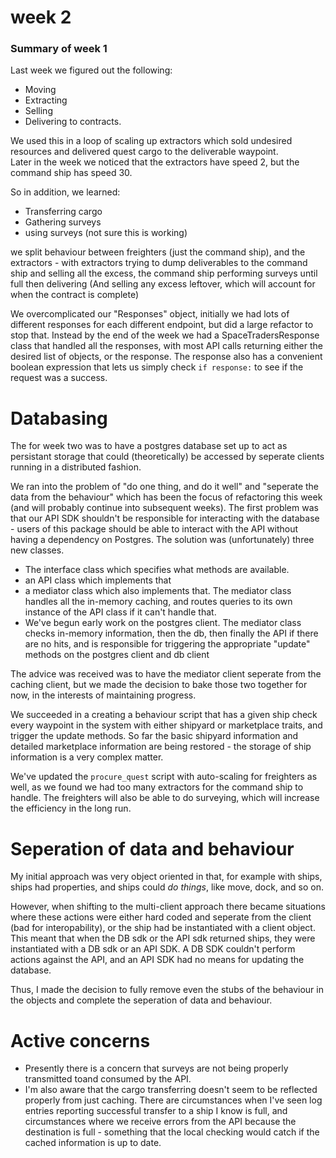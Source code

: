 # week 2 

### Summary of week 1 
Last week we figured out the following:
* Moving
* Extracting
* Selling
* Delivering to contracts.

We used this in a loop of scaling up extractors which sold undesired resources and delivered quest cargo to the deliverable waypoint.  
Later in the week we noticed that the extractors have speed 2, but the command ship has speed 30.  

So in addition, we learned:
* Transferring cargo
* Gathering surveys
* using surveys (not sure this is working)

we split behaviour between freighters (just the command ship), and the extractors - with extractors trying to dump deliverables to the command ship and selling all the excess, the command ship performing surveys until full then delivering (And selling any excess leftover, which will account for when the contract is complete)

We overcomplicated our "Responses" object, initially we had lots of different responses for each different endpoint, but did a large refactor to stop that.
Instead by the end of the week we had a SpaceTradersResponse class that handled all the responses, with most API calls returning either the desired list of objects, or the response. The response also has a convenient boolean expression that lets us simply check `if response:` to see if the request was a success.

# Databasing
The for week two was to have a postgres database set up to act as persistant storage that could (theoretically) be accessed by seperate clients running in a distributed fashion.

We ran into the problem of "do one thing, and do it well" and "seperate the data from the behaviour" which has been the focus of refactoring this week (and will probably continue into subsequent weeks).
The first problem was that our API SDK shouldn't be responsible for interacting with the database - users of this package should be able to interact with the API without having a dependency on Postgres. The solution was (unfortunately) three new classes.
* The interface class which specifies what methods are available.
* an API class which implements that 
* a mediator class which also implements that. The mediator class handles all the in-memory caching, and routes queries to its own instance of the API class if it can't handle that.
* We've begun early work on the postgres client. The mediator class checks in-memory information, then the db, then finally the API if there are no hits, and is responsible for triggering the appropriate "update" methods on the postgres client and db client

The advice was received was to have the mediator client seperate from the caching client, but we made the decision to bake those two together for now, in the interests of maintaining progress.

We succeeded in a creating a behaviour script that has a given ship check every waypoint in the system with either shipyard or marketplace traits, and trigger the update methods. So far the basic shipyard information and detailed marketplace information are being restored - the storage of ship information is a very complex matter.

We've updated the `procure_quest` script with auto-scaling for freighters as well, as we found we had too many extractors for the command ship to handle.  The freighters will also be able to do surveying, which will increase the efficiency in the long run.

# Seperation of data and behaviour
My initial approach was very object oriented in that, for example with ships, ships had properties, and ships could _do things_, like move, dock, and so on.

However, when shifting to the multi-client approach there became situations where these actions were either hard coded and seperate from the client (bad for interopability), or the ship had be instantiated with a client object. 
This meant that when the DB sdk or the API sdk returned ships, they were instantiated with a DB sdk or an API SDK. A DB SDK couldn't perform actions against the API, and an API SDK had no means for updating the database.

Thus, I made the decision to fully remove even the stubs of the behaviour in the objects and complete the seperation of data and behaviour. 


# Active concerns
* Presently there is a concern that surveys are not being properly transmitted toand consumed by the API. 
* I'm also aware that the cargo transferring doesn't seem to be reflected properly from just caching. There are circumstances when I've seen log entries reporting successful transfer to a ship I know is full, and circumstances where we receive errors from the API because the destination is full - something that the local checking would catch if the cached information is up to date. 